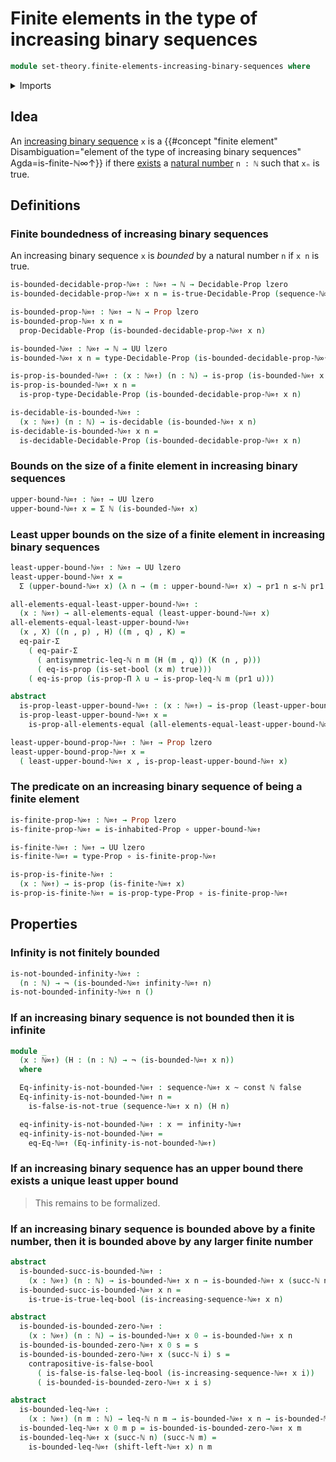 # Finite elements in the type of increasing binary sequences

```agda
module set-theory.finite-elements-increasing-binary-sequences where
```

<details><summary>Imports</summary>

```agda
open import elementary-number-theory.inequality-natural-numbers
open import elementary-number-theory.natural-numbers

open import foundation.booleans
open import foundation.constant-maps
open import foundation.decidable-propositions
open import foundation.decidable-types
open import foundation.dependent-pair-types
open import foundation.equality-dependent-pair-types
open import foundation.function-types
open import foundation.homotopies
open import foundation.inequality-booleans
open import foundation.inhabited-types
open import foundation.negation
open import foundation.propositional-truncations
open import foundation.propositions
open import foundation.universe-levels

open import foundation-core.identity-types

open import set-theory.increasing-binary-sequences
```

</details>

## Idea

An [increasing binary sequence](set-theory.increasing-binary-sequences.md) `x`
is a
{{#concept "finite element" Disambiguation="element of the type of increasing binary sequences" Agda=is-finite-ℕ∞↑}}
if there [exists](foundation.existential-quantification.md) a
[natural number](elementary-number-theory.natural-numbers.md) `n : ℕ` such that
`xₙ` is true.

## Definitions

### Finite boundedness of increasing binary sequences

An increasing binary sequence `x` is _bounded_ by a natural number `n` if `x n`
is true.

```agda
is-bounded-decidable-prop-ℕ∞↑ : ℕ∞↑ → ℕ → Decidable-Prop lzero
is-bounded-decidable-prop-ℕ∞↑ x n = is-true-Decidable-Prop (sequence-ℕ∞↑ x n)

is-bounded-prop-ℕ∞↑ : ℕ∞↑ → ℕ → Prop lzero
is-bounded-prop-ℕ∞↑ x n =
  prop-Decidable-Prop (is-bounded-decidable-prop-ℕ∞↑ x n)

is-bounded-ℕ∞↑ : ℕ∞↑ → ℕ → UU lzero
is-bounded-ℕ∞↑ x n = type-Decidable-Prop (is-bounded-decidable-prop-ℕ∞↑ x n)

is-prop-is-bounded-ℕ∞↑ : (x : ℕ∞↑) (n : ℕ) → is-prop (is-bounded-ℕ∞↑ x n)
is-prop-is-bounded-ℕ∞↑ x n =
  is-prop-type-Decidable-Prop (is-bounded-decidable-prop-ℕ∞↑ x n)

is-decidable-is-bounded-ℕ∞↑ :
  (x : ℕ∞↑) (n : ℕ) → is-decidable (is-bounded-ℕ∞↑ x n)
is-decidable-is-bounded-ℕ∞↑ x n =
  is-decidable-Decidable-Prop (is-bounded-decidable-prop-ℕ∞↑ x n)
```

### Bounds on the size of a finite element in increasing binary sequences

```agda
upper-bound-ℕ∞↑ : ℕ∞↑ → UU lzero
upper-bound-ℕ∞↑ x = Σ ℕ (is-bounded-ℕ∞↑ x)
```

### Least upper bounds on the size of a finite element in increasing binary sequences

```agda
least-upper-bound-ℕ∞↑ : ℕ∞↑ → UU lzero
least-upper-bound-ℕ∞↑ x =
  Σ (upper-bound-ℕ∞↑ x) (λ n → (m : upper-bound-ℕ∞↑ x) → pr1 n ≤-ℕ pr1 m)

all-elements-equal-least-upper-bound-ℕ∞↑ :
  (x : ℕ∞↑) → all-elements-equal (least-upper-bound-ℕ∞↑ x)
all-elements-equal-least-upper-bound-ℕ∞↑
  (x , X) ((n , p) , H) ((m , q) , K) =
  eq-pair-Σ
    ( eq-pair-Σ
      ( antisymmetric-leq-ℕ n m (H (m , q)) (K (n , p)))
      ( eq-is-prop (is-set-bool (x m) true)))
    ( eq-is-prop (is-prop-Π λ u → is-prop-leq-ℕ m (pr1 u)))

abstract
  is-prop-least-upper-bound-ℕ∞↑ : (x : ℕ∞↑) → is-prop (least-upper-bound-ℕ∞↑ x)
  is-prop-least-upper-bound-ℕ∞↑ x =
    is-prop-all-elements-equal (all-elements-equal-least-upper-bound-ℕ∞↑ x)

least-upper-bound-prop-ℕ∞↑ : ℕ∞↑ → Prop lzero
least-upper-bound-prop-ℕ∞↑ x =
  ( least-upper-bound-ℕ∞↑ x , is-prop-least-upper-bound-ℕ∞↑ x)
```

### The predicate on an increasing binary sequence of being a finite element

```agda
is-finite-prop-ℕ∞↑ : ℕ∞↑ → Prop lzero
is-finite-prop-ℕ∞↑ = is-inhabited-Prop ∘ upper-bound-ℕ∞↑

is-finite-ℕ∞↑ : ℕ∞↑ → UU lzero
is-finite-ℕ∞↑ = type-Prop ∘ is-finite-prop-ℕ∞↑

is-prop-is-finite-ℕ∞↑ :
  (x : ℕ∞↑) → is-prop (is-finite-ℕ∞↑ x)
is-prop-is-finite-ℕ∞↑ = is-prop-type-Prop ∘ is-finite-prop-ℕ∞↑
```

## Properties

### Infinity is not finitely bounded

```agda
is-not-bounded-infinity-ℕ∞↑ :
  (n : ℕ) → ¬ (is-bounded-ℕ∞↑ infinity-ℕ∞↑ n)
is-not-bounded-infinity-ℕ∞↑ n ()
```

### If an increasing binary sequence is not bounded then it is infinite

```agda
module _
  (x : ℕ∞↑) (H : (n : ℕ) → ¬ (is-bounded-ℕ∞↑ x n))
  where

  Eq-infinity-is-not-bounded-ℕ∞↑ : sequence-ℕ∞↑ x ~ const ℕ false
  Eq-infinity-is-not-bounded-ℕ∞↑ n =
    is-false-is-not-true (sequence-ℕ∞↑ x n) (H n)

  eq-infinity-is-not-bounded-ℕ∞↑ : x ＝ infinity-ℕ∞↑
  eq-infinity-is-not-bounded-ℕ∞↑ =
    eq-Eq-ℕ∞↑ (Eq-infinity-is-not-bounded-ℕ∞↑)
```

### If an increasing binary sequence has an upper bound there exists a unique least upper bound

> This remains to be formalized.

### If an increasing binary sequence is bounded above by a finite number, then it is bounded above by any larger finite number

```agda
abstract
  is-bounded-succ-is-bounded-ℕ∞↑ :
    (x : ℕ∞↑) (n : ℕ) → is-bounded-ℕ∞↑ x n → is-bounded-ℕ∞↑ x (succ-ℕ n)
  is-bounded-succ-is-bounded-ℕ∞↑ x n =
    is-true-is-true-leq-bool (is-increasing-sequence-ℕ∞↑ x n)

abstract
  is-bounded-is-bounded-zero-ℕ∞↑ :
    (x : ℕ∞↑) (n : ℕ) → is-bounded-ℕ∞↑ x 0 → is-bounded-ℕ∞↑ x n
  is-bounded-is-bounded-zero-ℕ∞↑ x 0 s = s
  is-bounded-is-bounded-zero-ℕ∞↑ x (succ-ℕ i) s =
    contrapositive-is-false-bool
      ( is-false-is-false-leq-bool (is-increasing-sequence-ℕ∞↑ x i))
      ( is-bounded-is-bounded-zero-ℕ∞↑ x i s)

abstract
  is-bounded-leq-ℕ∞↑ :
    (x : ℕ∞↑) (n m : ℕ) → leq-ℕ n m → is-bounded-ℕ∞↑ x n → is-bounded-ℕ∞↑ x m
  is-bounded-leq-ℕ∞↑ x 0 m p = is-bounded-is-bounded-zero-ℕ∞↑ x m
  is-bounded-leq-ℕ∞↑ x (succ-ℕ n) (succ-ℕ m) =
    is-bounded-leq-ℕ∞↑ (shift-left-ℕ∞↑ x) n m
```
